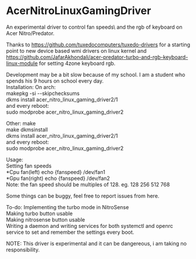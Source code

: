 # AcerNitroLinuxGamingDriver
An experimental driver to control fan speeds\ and the rgb of keyboard on Acer Nitro/Predator.

Thanks to https://github.com/tuxedocomputers/tuxedo-drivers for a starting point to new device based wmi drivers on linux kernel and https://github.com/JafarAkhondali/acer-predator-turbo-and-rgb-keyboard-linux-module for setting 4zone keyboard rgb.

Development may be a bit slow because of my school. I am a student who spends his 9 hours on school every day. <br>
Installation:
On arch:<br>
makepkg -si --skipchecksums<br>
dkms install acer_nitro_linux_gaming_driver2/1<br>
and every reboot:<br>
sudo modprobe acer_nitro_linux_gaming_driver2<br>

Other:
make<br>
make dkmsinstall<br>
dkms install acer_nitro_linux_gaming_driver2/1<br>
and every reboot:<br>
sudo modprobe acer_nitro_linux_gaming_driver2<br>

<p>Usage:<br>
Setting fan speeds<br>
*Cpu fan(left) echo {fanspeed} /dev/fan1<br>
*Gpu fan(right) echo {fanspeed} /dev/fan2<br>
Note: the fan speed should be multiples of 128. eg. 128 256 512 768<br>


Some things can be buggy, feel free to report issues from here.

<p>To-do: Implementing the turbo mode in NitroSense<br>
Making turbo button usable <br>
Making nitrosense button usable <br>
Writing a daemon and writing services for both systemctl and openrc service to set and remember the settings every boot. </p>

NOTE: This driver is experimental and it can be dangereous, i am taking no responsibility.
  

